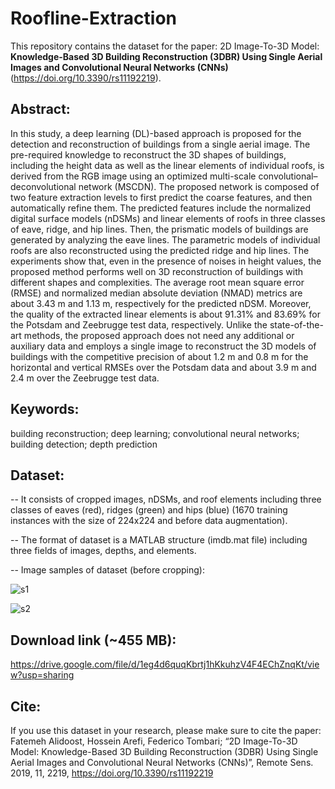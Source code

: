 # Roofline-Extraction

This repository contains the dataset for the paper: 2D Image-To-3D Model: **Knowledge-Based 3D Building Reconstruction (3DBR) Using Single Aerial Images and Convolutional Neural Networks (CNNs)** (https://doi.org/10.3390/rs11192219).

## Abstract:
In this study, a deep learning (DL)-based approach is proposed for the detection and reconstruction of buildings from a single aerial image. The pre-required knowledge to reconstruct the 3D shapes of buildings, including the height data as well as the linear elements of individual roofs, is derived from the RGB image using an optimized multi-scale convolutional–deconvolutional network (MSCDN). The proposed network is composed of two feature extraction levels to first predict the coarse features, and then automatically refine them. The predicted features include the normalized digital surface models (nDSMs) and linear elements of roofs in three classes of eave, ridge, and hip lines. Then, the prismatic models of buildings are generated by analyzing the eave lines. The parametric models of individual roofs are also reconstructed using the predicted ridge and hip lines. The experiments show that, even in the presence of noises in height values, the proposed method performs well on 3D reconstruction of buildings with different shapes and complexities. The average root mean square error (RMSE) and normalized median absolute deviation (NMAD) metrics are about 3.43 m and 1.13 m, respectively for the predicted nDSM. Moreover, the quality of the extracted linear elements is about 91.31% and 83.69% for the Potsdam and Zeebrugge test data, respectively. Unlike the state-of-the-art methods, the proposed approach does not need any additional or auxiliary data and employs a single image to reconstruct the 3D models of buildings with the competitive precision of about 1.2 m and 0.8 m for the horizontal and vertical RMSEs over the Potsdam data and about 3.9 m and 2.4 m over the Zeebrugge test data.

## Keywords:
building reconstruction; deep learning; convolutional neural networks; building detection; depth prediction

## Dataset: 
  
 -- It consists of cropped images, nDSMs, and roof elements including three classes of eaves (red), ridges (green) and hips (blue) (1670 training instances with the size of 224x224 and before data augmentation).
 
 -- The format of dataset is a MATLAB structure (imdb.mat file) including three fields of images, depths, and elements.
 
 -- Image samples of dataset (before cropping):
 
 ![s1](https://user-images.githubusercontent.com/16438357/63887866-0082b700-c9de-11e9-9244-996bb052ce2d.png)
 
 ![s2](https://user-images.githubusercontent.com/16438357/63887889-0c6e7900-c9de-11e9-9cdc-70b7d1fd8b0d.png)
 
 
 ## Download link (~455 MB):

 https://drive.google.com/file/d/1eg4d6quqKbrtj1hKkuhzV4F4EChZnqKt/view?usp=sharing
 
 ## Cite:
If you use this dataset in your research, please make sure to cite the paper:
Fatemeh Alidoost, Hossein Arefi, Federico Tombari; “2D Image-To-3D Model: Knowledge-Based 3D Building Reconstruction (3DBR) Using Single Aerial Images and Convolutional Neural Networks (CNNs)”, Remote Sens. 2019, 11, 2219, https://doi.org/10.3390/rs11192219

 
 
